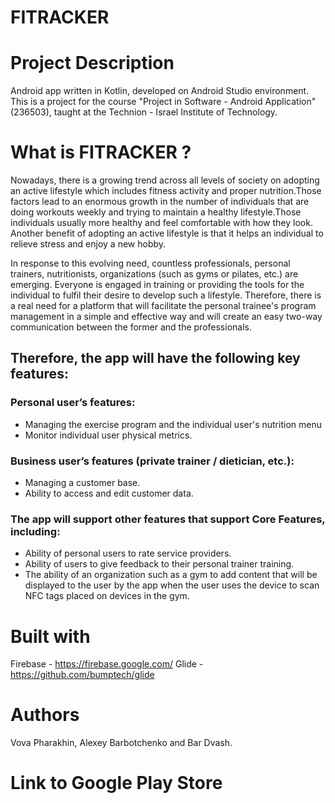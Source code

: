 # FITRACKER

# Project Description
Android app written in Kotlin, developed on Android Studio environment. This is a project for the course "Project in Software - Android Application" (236503), taught at the Technion - Israel Institute of Technology.

# What is FITRACKER ?
Nowadays, there is a growing trend across all levels of society on adopting an active lifestyle which includes fitness activity and proper nutrition.Those factors lead to an enormous growth in the number of individuals that are doing workouts weekly and trying to maintain a healthy lifestyle.Those individuals usually more healthy and feel comfortable with how they look. Another benefit of adopting an active lifestyle is that it helps an individual to relieve stress and enjoy a new hobby.

In response to this evolving need, countless professionals, personal trainers, nutritionists, organizations (such as gyms or pilates, etc.) are emerging. Everyone is engaged in training or providing the tools for the individual to fulfil their desire to develop such a lifestyle. Therefore, there is a real need for a platform that will facilitate the personal trainee's program management in a simple and  effective way and will create an easy two-way communication between the former and the professionals.

## Therefore, the app will have the following key features:
### Personal user’s features:
* Managing the exercise program and the individual user's nutrition menu
* Monitor individual user physical metrics.
### Business user’s features (private trainer / dietician, etc.):
* Managing a customer base.
* Ability to access and edit customer data.
### The app will support other features that support Core Features, including:
* Ability of personal users to rate service providers.
* Ability of users to give feedback to their personal trainer training.
* The ability of an organization such as a gym to add content that will be displayed to the user by the app when the user uses the device   to scan NFC tags placed on devices in the gym.

# Built with
Firebase - https://firebase.google.com/
Glide - https://github.com/bumptech/glide

# Authors
Vova Pharakhin, Alexey Barbotchenko and Bar Dvash.

# Link to Google Play Store

